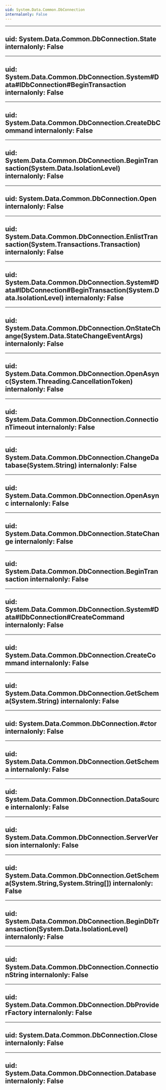 ```yaml
---
uid: System.Data.Common.DbConnection
internalonly: False
---
```


---
uid: System.Data.Common.DbConnection.State
internalonly: False
---

---
uid: System.Data.Common.DbConnection.System#Data#IDbConnection#BeginTransaction
internalonly: False
---

---
uid: System.Data.Common.DbConnection.CreateDbCommand
internalonly: False
---

---
uid: System.Data.Common.DbConnection.BeginTransaction(System.Data.IsolationLevel)
internalonly: False
---

---
uid: System.Data.Common.DbConnection.Open
internalonly: False
---

---
uid: System.Data.Common.DbConnection.EnlistTransaction(System.Transactions.Transaction)
internalonly: False
---

---
uid: System.Data.Common.DbConnection.System#Data#IDbConnection#BeginTransaction(System.Data.IsolationLevel)
internalonly: False
---

---
uid: System.Data.Common.DbConnection.OnStateChange(System.Data.StateChangeEventArgs)
internalonly: False
---

---
uid: System.Data.Common.DbConnection.OpenAsync(System.Threading.CancellationToken)
internalonly: False
---

---
uid: System.Data.Common.DbConnection.ConnectionTimeout
internalonly: False
---

---
uid: System.Data.Common.DbConnection.ChangeDatabase(System.String)
internalonly: False
---

---
uid: System.Data.Common.DbConnection.OpenAsync
internalonly: False
---

---
uid: System.Data.Common.DbConnection.StateChange
internalonly: False
---

---
uid: System.Data.Common.DbConnection.BeginTransaction
internalonly: False
---

---
uid: System.Data.Common.DbConnection.System#Data#IDbConnection#CreateCommand
internalonly: False
---

---
uid: System.Data.Common.DbConnection.CreateCommand
internalonly: False
---

---
uid: System.Data.Common.DbConnection.GetSchema(System.String)
internalonly: False
---

---
uid: System.Data.Common.DbConnection.#ctor
internalonly: False
---

---
uid: System.Data.Common.DbConnection.GetSchema
internalonly: False
---

---
uid: System.Data.Common.DbConnection.DataSource
internalonly: False
---

---
uid: System.Data.Common.DbConnection.ServerVersion
internalonly: False
---

---
uid: System.Data.Common.DbConnection.GetSchema(System.String,System.String[])
internalonly: False
---

---
uid: System.Data.Common.DbConnection.BeginDbTransaction(System.Data.IsolationLevel)
internalonly: False
---

---
uid: System.Data.Common.DbConnection.ConnectionString
internalonly: False
---

---
uid: System.Data.Common.DbConnection.DbProviderFactory
internalonly: False
---

---
uid: System.Data.Common.DbConnection.Close
internalonly: False
---

---
uid: System.Data.Common.DbConnection.Database
internalonly: False
---
